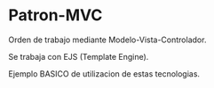 # Patron-MVC
Orden de trabajo mediante Modelo-Vista-Controlador.

Se trabaja con EJS (Template Engine).

Ejemplo BASICO de utilizacion de estas tecnologias.
